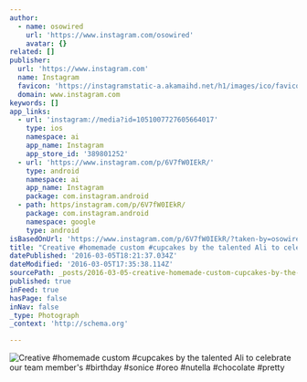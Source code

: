 ```yaml
---
author:
  - name: osowired
    url: 'https://www.instagram.com/osowired'
    avatar: {}
related: []
publisher:
  url: 'https://www.instagram.com'
  name: Instagram
  favicon: 'https://instagramstatic-a.akamaihd.net/h1/images/ico/favicon.ico/7cdab0872b15.ico'
  domain: www.instagram.com
keywords: []
app_links:
  - url: 'instagram://media?id=1051007727605664017'
    type: ios
    namespace: ai
    app_name: Instagram
    app_store_id: '389801252'
  - url: 'https://www.instagram.com/p/6V7fW0IEkR/'
    type: android
    namespace: ai
    app_name: Instagram
    package: com.instagram.android
  - path: https/instagram.com/p/6V7fW0IEkR/
    package: com.instagram.android
    namespace: google
    type: android
isBasedOnUrl: 'https://www.instagram.com/p/6V7fW0IEkR/?taken-by=osowired'
title: "Creative #homemade custom #cupcakes by the talented Ali to celebrate our team member's #birthday #sonice #oreo #nutella #chocolate #pretty"
datePublished: '2016-03-05T18:21:37.034Z'
dateModified: '2016-03-05T17:35:38.114Z'
sourcePath: _posts/2016-03-05-creative-homemade-custom-cupcakes-by-the-talented-ali-to-c.md
published: true
inFeed: true
hasPage: false
inNav: false
_type: Photograph
_context: 'http://schema.org'

---
```

![Creative &num;homemade custom &num;cupcakes by the talented Ali to celebrate our team member's &num;birthday &num;sonice &num;oreo &num;nutella &num;chocolate &num;pretty](https://scontent.cdninstagram.com/t51.2885-15/s640x640/sh0.08/e35/928849_1461882614138105_1496878121_n.jpg?ig_cache_key=MTA1MTAwNzcyNzYwNTY2NDAxNw%3D%3D.2)